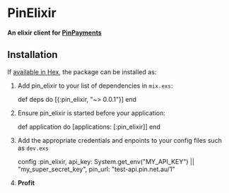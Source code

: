 # PinElixir

**An elixir client for [PinPayments](https://pin.net.au/)**

## Installation

If [available in Hex](https://hex.pm/docs/publish), the package can be installed as:

  1. Add pin_elixir to your list of dependencies in `mix.exs`:

        def deps do
          [{:pin_elixir, "~> 0.0.1"}]
        end

  2. Ensure pin_elixir is started before your application:

        def application do
          [applications: [:pin_elixir]]
          end

  3. Add the appropriate credentials and enpoints to your config files such as `dev.exs`

        config :pin_elixir,
            api_key: System.get_env("MY_API_KEY") || "my_super_secret_key",
            pin_url: "test-api.pin.net.au/1"

  4. **Profit**
